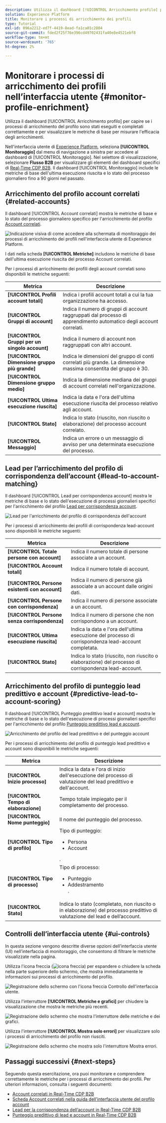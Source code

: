 ```yaml
---
description: Utilizza il dashboard [!UICONTROL Arricchimento profilo] per capire se i processi di arricchimento del profilo sono stati eseguiti e completati correttamente e per visualizzare le metriche di base per misurare l'efficacia degli arricchimenti.
solution: Experience Platform
title: Monitorare i processi di arricchimento dei profili
type: Tutorial
exl-id: 096a2212-ed7f-4419-8ead-fa1ca01c2804
source-git-commit: fded2f25f76e396cd49702431fa40e8e4521ebf8
workflow-type: tm+mt
source-wordcount: '765'
ht-degree: 2%

---
```


# Monitorare i processi di arricchimento dei profili nell’interfaccia utente {#monitor-profile-enrichment}

Utilizza il dashboard [!UICONTROL Arricchimento profilo] per capire se i processi di arricchimento del profilo sono stati eseguiti e completati correttamente e per visualizzare le metriche di base per misurare l&#39;efficacia degli arricchimenti.

Nell&#39;interfaccia utente di [Experience Platform](https://platform.adobe.com), seleziona **[!UICONTROL Monitoraggio]** dal menu di navigazione a sinistra per accedere al dashboard di [!UICONTROL Monitoraggio]. Nel selettore di visualizzazione, selezionare **Flusso B2B** per visualizzare gli elementi del dashboard specifici di [Real-Time CDP B2B](/help/rtcdp/b2b-overview.md).  Il dashboard [!UICONTROL Monitoraggio] include le metriche di base dell&#39;ultima esecuzione riuscita e lo stato del processo giornaliero fino a 90 giorni nel passato.

## Arricchimento del profilo account correlati {#related-accounts}

Il dashboard [!UICONTROL Account correlati] mostra le metriche di base e lo stato del processo giornaliero specifico per l&#39;arricchimento del profilo [Account correlati](/help/rtcdp/b2b-ai-ml-services/related-accounts.md).

![Indicazione visiva di come accedere alla schermata di monitoraggio dei processi di arricchimento dei profili nell&#39;interfaccia utente di Experience Platform.](/help/dataflows/assets/ui/b2b/monitoring-profile-enrichment-jobs.png)

I dati nella scheda **[!UICONTROL Metriche]** includono le metriche di base dell&#39;ultima esecuzione riuscita del processo Account correlati.

Per i processi di arricchimento dei profili degli account correlati sono disponibili le metriche seguenti:

| Metrica | Descrizione |
| --------- | ---------- |
| **[!UICONTROL Profili account totali]** | Indica i profili account totali a cui la tua organizzazione ha accesso. |
| **[!UICONTROL Gruppi di account]** | Indica il numero di gruppi di account raggruppati dal processo di apprendimento automatico degli account correlati. |
| **[!UICONTROL Gruppi per un singolo account]** | Indica il numero di account non raggruppati con altri account. |
| **[!UICONTROL Dimensione gruppo più grande]** | Indica le dimensioni del gruppo di conti correlati più grande. La dimensione massima consentita del gruppo è 30. |
| **[!UICONTROL Dimensione gruppo medio]** | Indica la dimensione mediana dei gruppi di account correlati nell&#39;organizzazione. |
| **[!UICONTROL Ultima esecuzione riuscita]** | Indica la data e l&#39;ora dell&#39;ultima esecuzione riuscita del processo relativo agli account. |
| **[!UICONTROL Stato]** | Indica lo stato (riuscito, non riuscito o elaborazione) del processo account correlato. |
| **[!UICONTROL Messaggio]** | Indica un errore o un messaggio di avviso per una determinata esecuzione del processo. |

## Lead per l’arricchimento del profilo di corrispondenza dell’account {#lead-to-account-matching}

Il dashboard [!UICONTROL Lead per corrispondenza account] mostra le metriche di base e lo stato dell&#39;esecuzione di processi giornalieri specifici per l&#39;arricchimento del profilo [Lead per corrispondenza account](/help/rtcdp/b2b-ai-ml-services/lead-to-account-matching.md).

![Lead per l&#39;arricchimento del profilo di corrispondenza dell&#39;account](/help/dataflows/assets/ui/b2b/mpc-lead-to-account-matching.png)

Per i processi di arricchimento dei profili di corrispondenza lead-account sono disponibili le metriche seguenti:

| Metrica | Descrizione |
| --------- | ---------- |
| **[!UICONTROL Totale persone con account]** | Indica il numero totale di persone associate a un account. |
| **[!UICONTROL Account totali]** | Indica il numero totale di account. |
| **[!UICONTROL Persone esistenti con account]** | Indica il numero di persone già associate a un account dalle origini dati. |
| **[!UICONTROL Persone con corrispondenza]** | Indica il numero di persone associate a un account. |
| **[!UICONTROL Persone senza corrispondenza]** | Indica il numero di persone che non corrispondono a un account. |
| **[!UICONTROL Ultima esecuzione riuscita]** | Indica la data e l&#39;ora dell&#39;ultima esecuzione del processo di corrispondenza lead-account completata. |
| **[!UICONTROL Stato]** | Indica lo stato (riuscito, non riuscito o elaborazione) del processo di corrispondenza lead-account. |

## Arricchimento del profilo di punteggio lead predittivo e account {#predictive-lead-to-account-scoring}

Il dashboard [!UICONTROL Punteggio predittivo lead e account] mostra le metriche di base e lo stato dell&#39;esecuzione di processi giornalieri specifici per l&#39;arricchimento del profilo [Punteggio predittivo lead e account](/help/rtcdp/b2b-ai-ml-services/predictive-lead-and-account-scoring.md).

![Arricchimento del profilo del lead predittivo e del punteggio account](/help/dataflows/assets/ui/b2b/predictive-lead-and-account-scoring.png)

Per i processi di arricchimento del profilo di punteggio lead predittivo e account sono disponibili le metriche seguenti:

| Metrica | Descrizione |
| --------- | ---------- |
| **[!UICONTROL Inizio processo]** | Indica la data e l&#39;ora di inizio dell&#39;esecuzione del processo di valutazione del lead predittivo e dell&#39;account. |
| **[!UICONTROL Tempo di elaborazione]** | Tempo totale impiegato per il completamento del processo. |
| **[!UICONTROL Nome punteggio]** | Il nome del punteggio del processo. |
| **[!UICONTROL Tipo di profilo]** | Tipo di punteggio: <ul><li>Persona</li><li>Account</li></ul>. |
| **[!UICONTROL Tipo di processo]** | Tipo di processo:<ul><li>Punteggio</li><li>Addestramento</li>. |
| **[!UICONTROL Stato]** | Indica lo stato (completato, non riuscito o in elaborazione) del processo predittivo di valutazione del lead e dell’account. |

## Controlli dell’interfaccia utente {#ui-controls}

In questa sezione vengono descritte diverse opzioni dell’interfaccia utente (UI) nell’interfaccia di monitoraggio, che consentono di filtrare le metriche visualizzate nella pagina.

Utilizza l&#39;icona freccia (![icona freccia](/help/images/icons/chevron-up.png)) per espandere o chiudere la scheda nella parte superiore dello schermo, che mostra immediatamente le informazioni sui processi di arricchimento del profilo.

![Registrazione dello schermo con l&#39;icona freccia Controllo dell&#39;interfaccia utente.](/help/dataflows/assets/ui/b2b/use-arrow-control.gif)

Utilizza l&#39;interruttore **[!UICONTROL Metriche e grafici]** per chiudere la visualizzazione che mostra le metriche più recenti.

![Registrazione dello schermo che mostra l&#39;interruttore delle metriche e dei grafici.](/help/dataflows/assets/ui/b2b/metrics-and-graphs-toggle.gif)

Utilizza l&#39;interruttore **[!UICONTROL Mostra solo errori]** per visualizzare solo i processi di arricchimento del profilo non riusciti.

![Registrazione dello schermo che mostra solo l&#39;interruttore Mostra errori.](/help/dataflows/assets/ui/b2b/show-failures-only.gif)

## Passaggi successivi {#next-steps}

Seguendo questa esercitazione, ora puoi monitorare e comprendere correttamente le metriche per i processi di arricchimento dei profili. Per ulteriori informazioni, consulta i seguenti documenti:

* [Account correlati in Real-Time CDP B2B](/help/rtcdp/b2b-ai-ml-services/related-accounts.md)
* [Scheda Account correlati nella guida dell’interfaccia utente del profilo account](/help/rtcdp/accounts/account-profile-ui-guide.md)
* [Lead per la corrispondenza dell’account in Real-Time CDP B2B](/help/rtcdp/b2b-ai-ml-services/lead-to-account-matching.md)
* [Punteggio predittivo di lead e account in Real-Time CDP B2B](/help/rtcdp/b2b-ai-ml-services/predictive-lead-and-account-scoring.md)
